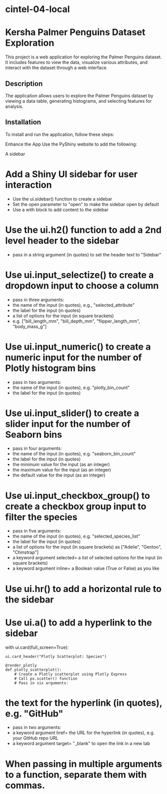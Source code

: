 # cintel-04-local
#  Kersha Palmer Penguins Dataset Exploration

This project is a web application for exploring the Palmer Penguins dataset. It includes features to view the data, visualize various attributes, and interact with the dataset through a web interface.

## Description
The application allows users to explore the Palmer Penguins dataset by viewing a data table, generating histograms, and selecting features for analysis.

## Installation
To install and run the application, follow these steps:

Enhance the App
Use the PyShiny website to add the following:

A sidebar

  # Add a Shiny UI sidebar for user interaction
  - Use the ui.sidebar() function to create a sidebar
  - Set the open parameter to "open" to make the sidebar open by default
  - Use a with block to add content to the sidebar
  
  
  # Use the ui.h2() function to add a 2nd level header to the sidebar
  - pass in a string argument (in quotes) to set the header text to "Sidebar"
  
  # Use ui.input_selectize() to create a dropdown input to choose a column
  - pass in three arguments:
  - the name of the input (in quotes), e.g., "selected_attribute"
  - the label for the input (in quotes)
  - a list of options for the input (in square brackets) 
  - e.g. ["bill_length_mm", "bill_depth_mm", "flipper_length_mm", "body_mass_g"]
  
  # Use ui.input_numeric() to create a numeric input for the number of Plotly histogram bins
  - pass in two arguments:
  - the name of the input (in quotes), e.g. "plotly_bin_count"
  - the label for the input (in quotes)
  
  # Use ui.input_slider() to create a slider input for the number of Seaborn bins
  - pass in four arguments:
  - the name of the input (in quotes), e.g. "seaborn_bin_count"
  - the label for the input (in quotes)
  - the minimum value for the input (as an integer)
  - the maximum value for the input (as an integer)
  - the default value for the input (as an integer)
  
  # Use ui.input_checkbox_group() to create a checkbox group input to filter the species
  - pass in five arguments:
  - the name of the input (in quotes), e.g.  "selected_species_list"
  - the label for the input (in quotes)
  - a list of options for the input (in square brackets) as ["Adelie", "Gentoo", "Chinstrap"]
  - a keyword argument selected= a list of selected options for the input (in square brackets)
  - a keyword argument inline= a Boolean value (True or False) as you like
  
  # Use ui.hr() to add a horizontal rule to the sidebar
  
  # Use ui.a() to add a hyperlink to the sidebar

with ui.card(full_screen=True):

    ui.card_header("Plotly Scatterplot: Species")

    @render_plotly
    def plotly_scatterplot():
        # Create a Plotly scatterplot using Plotly Express
        # Call px.scatter() function
        # Pass in six arguments:
        
# the text for the hyperlink (in quotes), e.g. "GitHub"   
- pass in two arguments:
- a keyword argument href= the URL for the hyperlink (in quotes), e.g. your GitHub repo URL
- a keyword argument target= "_blank" to open the link in a new tab

# When passing in multiple arguments to a function, separate them with commas.
